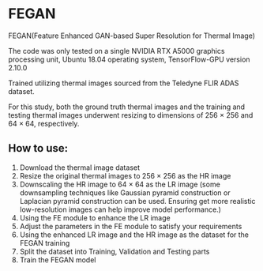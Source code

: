 # FEGAN
FEGAN(Feature Enhanced GAN-based Super Resolution for Thermal Image)

The code was only tested on a single NVIDIA RTX A5000 graphics processing unit, Ubuntu 18.04 operating system, TensorFlow-GPU version 2.10.0 

Trained utilizing thermal images sourced from the Teledyne FLIR ADAS dataset.

For this study, both the ground truth thermal images and the training and testing thermal images underwent resizing to dimensions of 256 × 256 and 64 × 64, respectively.

## How to use:
1. Download the thermal image dataset
2. Resize the original thermal images to 256 × 256 as the HR image
3. Downscaling the HR image to 64 × 64 as the LR image (some downsampling techniques like Gaussian pyramid construction or Laplacian pyramid construction can be used. Ensuring get more realistic low-resolution images can help improve model performance.)
4. Using the FE module to enhance the LR image
5. Adjust the parameters in the FE module to satisfy your requirements
6. Using the enhanced LR image and the HR image as the dataset for the FEGAN training
7. Split the dataset into Training, Validation and Testing parts
8. Train the FEGAN model
